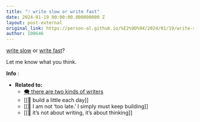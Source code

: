 ```yaml
---
title: "❔ write slow or write fast"
date: 2024-01-19 00:00:00.000000000 Z
layout: post-external
original_link: https://person-al.github.io/%E2%9D%94/2024/01/19/write-slow-or-write-fast.html
author: 100646
---
```


[write slow](https://www.henrikkarlsson.xyz/p/effort-pieces) or [write fast](https://sashachapin.substack.com/p/write-faster-130)?

Let me know what you think.

**Info** :

- **Related to:**
  - [🗨️ there are two kinds of writers](/%F0%9F%97%A8%EF%B8%8F/2022/02/20/there-are-two-kinds-of-writers.html)
  - [[🌰 build a little each day]]
  - [[🌰 I am not ‘too late.’ I simply must keep building]]
  - [[🌰 it’s not about writing, it’s about thinking]]
